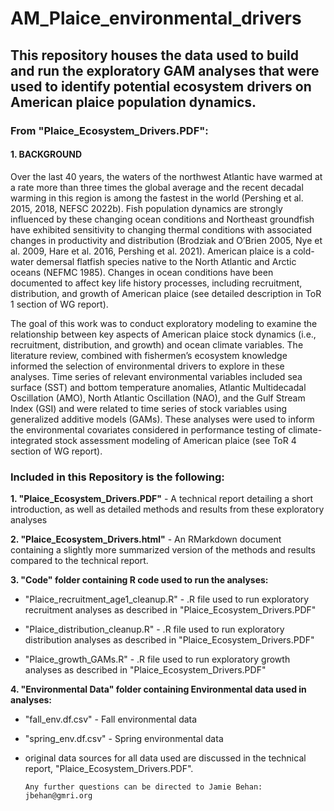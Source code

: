 # AM_Plaice_environmental_drivers

## This repository houses the data used to build and run the exploratory GAM analyses that were used to identify potential ecosystem drivers on American plaice population dynamics.

### From "Plaice_Ecosystem_Drivers.PDF":

#### **1.	BACKGROUND**

Over the last 40 years, the waters of the northwest Atlantic have warmed at a rate more than three times the global average and the recent decadal warming in this region is among the fastest in the world (Pershing et al. 2015, 2018, NEFSC 2022b). Fish population dynamics are strongly influenced by these changing ocean conditions and Northeast groundfish have exhibited sensitivity to changing thermal conditions with associated changes in productivity and distribution (Brodziak and O’Brien 2005, Nye et al. 2009, Hare et al. 2016, Pershing et al. 2021). American plaice is a cold-water demersal flatfish species native to the North Atlantic and Arctic oceans (NEFMC 1985). Changes in ocean conditions have been documented to affect key life history processes, including recruitment, distribution, and growth of American plaice (see detailed description in ToR 1 section of WG report).

The goal of this work was to conduct exploratory modeling to examine the relationship between key aspects of American plaice stock dynamics (i.e., recruitment, distribution, and growth) and ocean climate variables. The literature review, combined with fishermen’s ecosystem knowledge informed the selection of environmental drivers to explore in these analyses. Time series of relevant environmental variables included sea surface (SST) and bottom temperature anomalies, Atlantic Multidecadal Oscillation (AMO), North Atlantic Oscillation (NAO), and the Gulf Stream Index (GSI) and were related to time series of stock variables using generalized additive models (GAMs). These analyses were used to inform the environmental covariates considered in performance testing of climate-integrated stock assessment modeling of American plaice (see ToR 4 section of WG report). 

  
### **Included in this Repository is the following:**
  
  **1. "Plaice_Ecosystem_Drivers.PDF"** - A technical report detailing a short introduction, as well as detailed methods and results from these exploratory analyses
  
  **2. "Plaice_Ecosystem_Drivers.html"** - An RMarkdown document containing a slightly more summarized version of the methods and results compared to the technical report.
  
  **3. "Code" folder containing R code used to run the analyses:**
  
- "Plaice_recruitment_age1_cleanup.R" - .R file used to run exploratory recruitment analyses as described in "Plaice_Ecosystem_Drivers.PDF"
        
- "Plaice_distribution_cleanup.R" - .R file used to run exploratory distribution analyses as described in "Plaice_Ecosystem_Drivers.PDF"
        
- "Plaice_growth_GAMs.R" - .R file used to run exploratory growth analyses as described in "Plaice_Ecosystem_Drivers.PDF"

**4. "Environmental Data" folder containing Environmental data used in analyses:**
   
- "fall_env.df.csv" - Fall environmental data

- "spring_env.df.csv" - Spring environmental data

- original data sources for all data used are discussed in the technical report, "Plaice_Ecosystem_Drivers.PDF".

      Any further questions can be directed to Jamie Behan: jbehan@gmri.org
   
